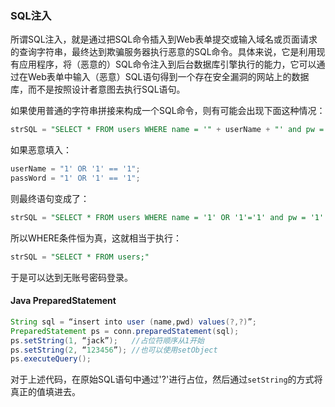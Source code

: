 
### **SQL注入**

所谓SQL注入，就是通过把SQL命令插入到Web表单提交或输入域名或页面请求的查询字符串，最终达到欺骗服务器执行恶意的SQL命令。具体来说，它是利用现有应用程序，将（恶意的）SQL命令注入到后台数据库引擎执行的能力，它可以通过在Web表单中输入（恶意）SQL语句得到一个存在安全漏洞的网站上的数据库，而不是按照设计者意图去执行SQL语句。

如果使用普通的字符串拼接来构成一个SQL命令，则有可能会出现下面这种情况：

```SQL
strSQL = "SELECT * FROM users WHERE name = '" + userName + "' and pw = '"+ passWord +"';"
```

如果恶意填入：
```java
userName = "1' OR '1' == '1";
passWord = "1' OR '1' == '1";
```

则最终语句变成了：
```SQL
strSQL = "SELECT * FROM users WHERE name = '1' OR '1'='1' and pw = '1' OR '1'='1';"
```

所以WHERE条件恒为真，这就相当于执行：
```SQL
strSQL = "SELECT * FROM users;"
```
于是可以达到无账号密码登录。

#### **Java PreparedStatement**

```java
String sql = “insert into user (name,pwd) values(?,?)”;  
PreparedStatement ps = conn.preparedStatement(sql);  
ps.setString(1, “jack”);   //占位符顺序从1开始
ps.setString(2, “123456”); //也可以使用setObject
ps.executeQuery();
```
对于上述代码，在原始SQL语句中通过'?'进行占位，然后通过`setString`的方式将真正的值填进去。
